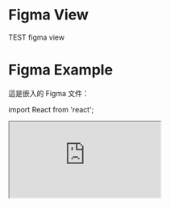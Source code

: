 # Figma View

TEST figma view

# Figma Example

這是嵌入的 Figma 文件：

import React from 'react';

<iframe
  style={{
    border: '1px solid rgba(0, 0, 0, 0.1)',
    width: '800px',
    height: '450px',
  }}
  src="https://embed.figma.com/design/jGfnIrjwFk63FGmVOSA3On/DS-Tset?node-id=0-1&embed-host=share"
  allowFullScreen
></iframe>
